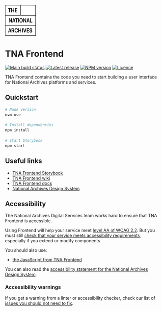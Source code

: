 <img src="./src/nationalarchives/assets/images/tna-square-logo.svg" alt="The National Archives logo" title="The National Archives" width="100" />

# TNA Frontend

[![Main build status](https://img.shields.io/github/actions/workflow/status/nationalarchives/tna-frontend/tests.yml?style=flat-square&event=push&branch=main)](https://github.com/nationalarchives/tna-frontend/actions/workflows/tests.yml?query=branch%3Amain)
[![Latest release](https://img.shields.io/github/v/release/nationalarchives/tna-frontend?style=flat-square&logo=github&logoColor=white&sort=semver)](https://github.com/nationalarchives/tna-frontend/releases)
[![NPM version](https://img.shields.io/npm/v/@nationalarchives/frontend?style=flat-square&logo=npm&logoColor=white)](https://www.npmjs.com/package/@nationalarchives/frontend)
[![Licence](https://img.shields.io/github/license/nationalarchives/tna-frontend?style=flat-square)](https://github.com/nationalarchives/tna-frontend/blob/main/LICENCE)

TNA Frontend contains the code you need to start building a user interface for National Archives platforms and services.

## Quickstart

```sh
# Node version
nvm use

# Install dependencies
npm install

# Start Storybook
npm start
```

## Useful links

- [TNA Frontend Storybook](https://nationalarchives.github.io/tna-frontend/)
- [TNA Frontend wiki](https://github.com/nationalarchives/tna-frontend/wiki)
- [TNA Frontend docs](https://nationalarchives.github.io/tna-frontend-docs/)
- [National Archives Design System](https://nationalarchives.github.io/design-system/)

## Accessibility

The National Archives Digital Services team works hard to ensure that TNA Frontend is accessible.

Using Frontend will help your service meet [level AA of WCAG 2.2](https://www.gov.uk/service-manual/helping-people-to-use-your-service/understanding-wcag). But you must still [check that your service meets accessibility requirements](https://www.gov.uk/service-manual/helping-people-to-use-your-service/making-your-service-accessible-an-introduction), especially if you extend or modify components.

You should also use:

- [the JavaScript from TNA Frontend](https://github.com/nationalarchives/tna-frontend/wiki/Using-TNA-Frontend#javascript)

You can also read the [accessibility statement for the National Archives Design System](https://nationalarchives.github.io/design-system/accessibility/).

### Accessibility warnings

If you get a warning from a linter or accessibility checker, check our list of [issues you should not need to fix](https://github.com/nationalarchives/tna-frontend/wiki/Accessibility-issues-you-should-not-need-to-fix).
